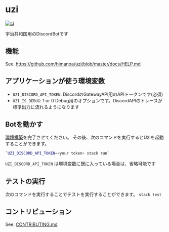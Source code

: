 # uzi
[![ci](https://github.com/himanoa/uzi/actions/workflows/ci.yaml/badge.svg)](https://github.com/himanoa/uzi/actions/workflows/ci.yaml)

宇治共和国用のDiscordBotです

## 機能

See. https://github.com/himanoa/uzi/blob/master/docs/HELP.md

## アプリケーションが使う環境変数

- `UZI_DISCORD_API_TOKEN`: DiscordのGatewayAPI用のAPIトークンです(必須)
- `UZI_IS_DEBUG`: 1 or 0 Debug用のオプションです。DiscordAPIのトレースが標準出力に流れるようになります

## Botを動かす

[環境構築](./docs/SetupDevelopmentEnvironment.md)を完了させてください。
その後、次のコマンドを実行するとUziを起動することができます。

```bash
`UZI_DISCORD_API_TOKEN=<your token> stack run`
```

`UZI_DISCORD_API_TOKEN` は環境変数に既に入っている場合は、省略可能です

## テストの実行

次のコマンドを実行することでテストを実行することができます。 `stack test`

## コントリビューション

See. [CONTRIBUTING.md](./CONTRIBUTING.md)

